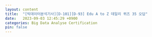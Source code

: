 ```yaml
---
layout: content
title:  "[빅데이터분석기사][D-101][D-93] Edu A to Z 데일리 퀴즈 35 오답"
date:   2023-09-03 12:45:29 +0900
categories: Big Data Analyse Certification
pin: false
---
```

